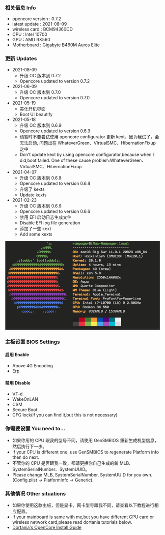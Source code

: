 ### 相关信息 Info

- opencore version : 0.7.2
- latest update : 2021-08-09
- wireless card : BCM94360CD
- CPU : Intel 10700
- GPU : AMD RX560
- Motherboard : Gigabyte B460M Auros Elite

### 更新 Updates
- 2021-08-09
  - 升级 OC 版本到 0.7.2
  - Opencore updated to version 0.7.2
- 2021-06-09
  - 升级 OC 版本到 0.7.0
  - Opencore updated to version 0.7.0
- 2021-05-19
  - 美化开机界面
  - Boot UI beautify
- 2021-05-18
  - 升级 OC 版本到 0.6.9
  - Opencore updated to version 0.6.9
  - 请暂时不要尝试使用 opencore configurator 更新 kext，因为我试了，会无法启动, 问题出在 WhateverGreen、VirtualSMC、HibernationFixup 之中
  - Don't update kext by using opencore configurator,because when I did,boot failed. One of these cause problem:WhateverGreen、VirtualSMC、HibernationFixup
- 2021-04-07
  - 升级 OC 版本到 0.6.8
  - Opencore updated to version 0.6.8
  - 升级了 kexts
  - Update kexts
- 2021-02-23
  - 升级 OC 版本到 0.6.6
  - Opencore updated to version 0.6.6
  - 禁用 EFI 启动日志生成文件
  - Disable EFI log file generation
  - 添加了一些 kext
  - Add some kexts

![image](https://github.com/RampagerB/OpenCore-Gigabyte-Aorus-Elite-B460M-10700-RX560-EFI/raw/main/images/1.png)

### 主板设置 BIOS Settings

#### 启用 Enable

- Above 4G Encoding
- Erp

#### 禁用 Disable

- VT-d
- WakeOnLAN
- CSM
- Secure Boot
- CFG lock(if you can find it,but this is not necessary)

### 你需要设置 You need to...

- 如果你用的 CPU 跟我的型号不同，请使用 GenSMBIOS 重新生成机型信息，然后执行下一步。
- If your CPU is different one, use GenSMBIOS to regenerate Platform info then do next.
- 不管你的 CPU 是否跟我一致，都请更换你自己生成的新 MLB、SystemSerialNumber、SystemUUID。
- Please change MLB, SystemSerialNumber, SystemUUID for you own.(Config.plist -> PlatformInfo -> Generic).

### 其他情况 Other situations

- 如果你使用这款主板，但是显卡，网卡型号跟我不同，请查看以下教程进行相应配置。
- If your mainboard is same with me,but you have different GPU card or wireless network card,please read dortania tutorials below.
- [Dortania's OpenCore Install Guide](https://dortania.github.io/OpenCore-Install-Guide/)
